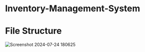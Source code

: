 # Inventory-Management-System
# File Structure
 ![Screenshot 2024-07-24 180625](https://github.com/user-attachments/assets/c8d5d790-701f-4340-8686-f609cb8c9364)

